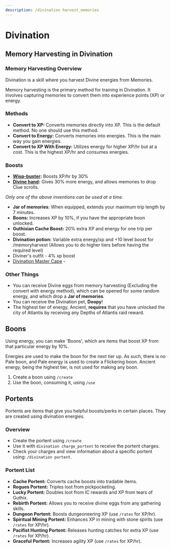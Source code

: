 ```yaml
---
description: /divination harvest_memories
---
```


# Divination

## Memory Harvesting in Divination

### Memory Harvesting Overview

Divination is a skill where you harvest Divine energies from Memories.

Memory harvesting is the primary method for training in Divination. It involves capturing memories to convert them into experience points (XP) or energy.

### Methods

* **Convert to XP:** Converts memories directly into XP. This is the default method. No one should use this method.
* **Convert to Energy:** Converts memories into energies. This is the main way you gain energies.
* **Convert to XP With Energy:** Utilizes energy for higher XP/hr but at a cost. This is the highest XP/hr and consumes energies.&#x20;

### Boosts

* [**Wisp-buster**](../invention/#inventions)**:** Boosts XP/hr by 30%
* [**Divine hand**](../invention/#inventions)**:** Gives 30% more energy, and allows memories to drop Clue scrolls.&#x20;

_Only one of the above inventions can be used at a time._

* **Jar of memories**: When equipped, extends your maximum trip length by 7 minutes.
* **Boons:** Increases XP by 10%, if you have the appropriate boon unlocked.
* **Guthixian Cache Boost:** 20% extra XP and energy for one trip per boost.&#x20;
* **Divination potion:** Variable extra energy/xp and +10 level boost for /memoryharvest (Allows you to do higher tiers before having the required level)
* Diviner's outfit - 4% xp boost
* [Divination Master Cape](../../custom-items/equippables/#master-capes) -&#x20;

### Other Things

* You can receive Divine eggs from memory harvesting (Excluding the convert with energy method), which can be opened for some random energy, and which drop a **Jar of memories**.
* You can receive the Divination pet, **Doopy**!
* The highest tier of energy, Ancient, **requires** that you have unlocked the city of Atlantis by receiving any Depths of Atlantis raid reward.

## Boons

Using energy, you can make 'Boons', which are items that boost XP from that particular energy by 10%.

Energies are used to make the boon for the next tier up. As such, there is no Pale boon, and Pale energy is used to create a Flickering boon. Ancient energy, being the highest tier, is not used for making any boon.

1. Create a boon using `/create`
2. Use the boon, consuming it, using `/use`

## Portents

Portents are items that give you helpful boosts/perks in certain places. They are created using divination energies.

### Overview

* Create the portent using `/create`
* Use it with `divination charge_portent` to receive the portent charges.
* Check your charges and view information about a specific portent using: `/divination portent`.

### Portent List

* **Cache Portent:** Converts cache boosts into tradable items.
* **Rogues Portent:** Triples loot from pickpocketing.
* **Lucky Portent:** Doubles loot from IC rewards and XP from tears of Guthix.
* **Rebirth Portent:** Allows you to receive divine eggs from any gathering skills.
* **Dungeon Portent:** Boosts dungeoneering XP (use `/rates` for XP/hr).
* **Spiritual Mining Portent:** Enhances XP in mining with stone spirits  (use `/rates` for XP/hr).
* **Pacifist Hunting Portent:** Releases hunting catches for extra XP  (use `/rates` for XP/hr).
* **Graceful Portent:** Increases agility XP (use `/rates` for XP/hr).
